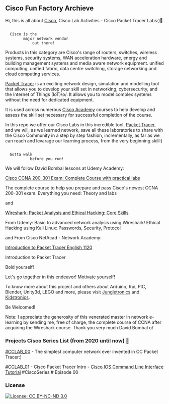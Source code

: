## Cisco Fun Factory Archieve
Hi, this is all about [Cisco](https://www.cisco.com/),
Cisco Lab Activities - Cisco Packet Tracer Labs:):rocket:


```

  Cisco is the  
        major network vendor  
            out there!

```
Products in this category are Cisco's range of routers, switches, 
wireless systems, security systems, WAN acceleration hardware, 
energy and building management systems and media aware network equipment. 
unified computing, unified fabric, data centre switching, 
storage networking and cloud computing services.

[Packet Tracer](https://www.netacad.com/courses/packet-tracer) is an exciting network design, 
simulation and modelling tool that allows you to 
develop your skill set in networking, cybersecurity, 
and the Internet of Things (IoT)\o/. It allows you to model 
complex systems without the need for dedicated equipment. 

It is used across numerous [Cisco Academy](https://www.cisco.com/c/m/en_sg/partners/cisco-networking-academy/index.html) courses to help develop 
and assess the skill set necessary for successful completion of the course.

In this repo we offer our Cisco Labs in this incredible tool, [Packet Tracer](https://www.netacad.com/courses/packet-tracer),
and we will, as we learned network, save all these laboratories to share with the 
Cisco Community in a step by step fashion, incrementally, as far as we can reach 
and levarage our learning process, from the very beginning skill:)

```

  Gotta walk 
           before you run!

```

We will follow David Bombal lessons at Udemy Academy:

[Cisco CCNA 200-301 Exam: Complete Course with practical labs](https://www.udemy.com/course/cisco-ccent-icnd1-100-105-complete-course-sims-and-gns3/) 

The complete course to help you prepare and pass Cisco's 
newest CCNA 200-301 exam. Everything you need: Theory and labs

and 

[Wireshark: Packet Analysis and Ethical Hacking: Core Skills](https://www.udemy.com/course/wireshark-packet-analysis-and-ethical-hacking-core-skills/)

From Udemy: Basic to advanced network analysis using Wireshark! 
Ethical Hacking using Kali Linux: Passwords, Security, Protocol

and From Cisco NetAcad - Network Academy:

[Introduction to Packet Tracer English 1120](https://news-blogs.cisco.com/americas/pt/tag/netacad/?dtid=osscdc000283)

Introduction to Packet Tracer


Bold yourself!

Let's go together in this endeavor! Motivate yourself!

To know more about this project and others about Arduino, Rpi, PIC, Blender, Unity3d, LEGO and more,
please visit [Jungletronics](https://medium.com/jungletronics) and [Kidstronics](https://medium.com/kidstronics).

Be Welcomed!

Note: I appreciate the generosity of this venerated master in network e-learning by sending me, 
free of charge, the complete course of CCNA after acquiring the Wireshark course. Thank you very much David Bombal o/

### Projects Cisco Series List (from 2020 until now) :ant:

[#CCLAB_00](saves/) - The simplest computer network ever invented in CC Packet Tracer:)

[#CCLAB_01](saves/) - Cisco Packet Tracer Intro - [Cisco IOS Command Line Interface Tutorial](https://medium.com/jungletronics/cisco-packet-tracer-intro-88c7d9d42b2) #CiscoSeries # Episode 00


### License

[![License: CC BY-NC-ND 3.0](https://img.shields.io/badge/License-CC%20BY--NC--ND%203.0-lightgrey.svg)](https://creativecommons.org/licenses/by-nc-nd/3.0/)

